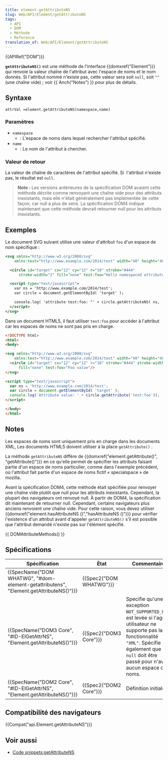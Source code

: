 ```yaml
---
title: element.getAttributeNS
slug: Web/API/Element/getAttributeNS
tags:
  - API
  - DOM
  - Méthode
  - Reference
translation_of: Web/API/Element/getAttributeNS
---
```

{{APIRef("DOM")}}

**`getAttributeNS()`** est une méthode de l'interface {{domxref("Element")}} qui renvoie la valeur chaîne de l'attribut avec l'espace de noms et le nom donnés. Si l'attribut nommé n'existe pas, cette valeur sera soit `null`, soit `""` (une chaîne vide) ; voir {{ Anch("Notes") }} pour plus de détails.

## Syntaxe

    attrVal =element.getAttributeNS(namespace,name)

### Paramètres

- `namespace`
  - : L'espace de noms dans lequel rechercher l'attribut spécifié.
- `name`
  - : Le nom de l'attribut à chercher.

### Valeur de retour

La valeur de chaîne de caractères de l'attribut spécifié. Si  l'attribut n'existe pas, le résultat est `null`.

> **Note :** Les versions antérieures de la spécification DOM avaient cette méthode décrite comme renvoyant une chaîne vide pour des attributs inexistants, mais elle n'était généralement pas implémentée de cette façon, car null a plus de sens. La spécification DOM4 indique maintenant que cette méthode devrait retourner null pour les attributs inexistants.

## Exemples

Le document SVG suivant utilise une valeur d'attribut `foo` d'un espace de nom spécifique :

```xml
<svg xmlns="http://www.w3.org/2000/svg"
    xmlns:test="http://www.example.com/2014/test" width="40" height="40">

  <circle id="target" cx="12" cy="12" r="10" stroke="#444"
      stroke-width="2" fill="none" test:foo="Hello namespaced attribute!"/>

  <script type="text/javascript">
    var ns = 'http://www.example.com/2014/test';
    var circle = document.getElementById( 'target' );

    console.log( 'attribute test:foo: "' + circle.getAttributeNS( ns, 'foo' ) + '"' );
  </script>
</svg>
```

Dans un document HTML5, il faut utiliser `test:foo` pour accéder à l'attribut car les espaces de noms ne sont pas pris en charge.

```html
<!DOCTYPE html>
<html>
<body>

<svg xmlns="http://www.w3.org/2000/svg"
    xmlns:test="http://www.example.com/2014/test" width="40" height="40">
  <circle id="target" cx="12" cy="12" r="10" stroke="#444" stroke-width="2"
      fill="none" test:foo="Foo value"/>
</svg>

<script type="text/javascript">
  var ns = 'http://www.example.com/2014/test';
  var circle = document.getElementById( 'target' );
  console.log('Attribute value: ' + circle.getAttribute('test:foo'));
</script>

</body>
</html>
```

## Notes

Les espaces de noms sont uniquement pris en charge dans les documents XML, Les documents HTML5 doivent utiliser à la place `getAttribute()` .

La méthode `getAttributeNS` diffère de {{domxref("element.getAttribute()", "getAttribute()")}} en ce qu'elle permet de spécifier les attributs faisant partie d'un espace de noms particulier, comme dans l'exemple précédent, où l'attribut fait partie d'un espace de noms fictif « specialspace » de mozilla.

Avant la spécification DOM4, cette méthode était spécifiée pour renvoyer une chaîne vide plutôt que null pour les attributs inexistants. Cependant, la plupart des navigateurs ont renvoyé null. À partir de DOM4, la spécification dit maintenant de retourner null. Cependant, certains navigateurs plus anciens renvoient une chaîne vide. Pour cette raison, vous devez utiliser {{domxref("element.hasAttributeNS ()","hasAttributeNS ()")}} pour vérifier l'existence d'un attribut avant d'appeler `getAttributeNS()` s'il est possible que l'attribut demandé n'existe pas sur l'élément spécifié.

{{ DOMAttributeMethods() }}

## Spécifications

| Spécification                                                                                                    | État                             | Commentaire                                                                                                                                                                                                 |
| ---------------------------------------------------------------------------------------------------------------- | -------------------------------- | ----------------------------------------------------------------------------------------------------------------------------------------------------------------------------------------------------------- |
| {{SpecName("DOM WHATWG", "#dom-element-getattributens", "Element.getAttributeNS()")}} | {{Spec2("DOM WHATWG")}} |                                                                                                                                                                                                             |
| {{SpecName("DOM3 Core", "#ID-ElGetAttrNS", "Element.getAttributeNS()")}}                 | {{Spec2("DOM3 Core")}}     | Specifie qu'une exception `NOT_SUPPORTED_ERR`  est levée si l'agent utilisateur ne supporte pas la fonctionnalité `"XML"`. Spécifie également que `null` doit être passé pour n'avoir aucun espace de noms. |
| {{SpecName("DOM2 Core", "#ID-ElGetAttrNS", "Element.getAttributeNS()")}}                 | {{Spec2("DOM2 Core")}}     | Définition initiale                                                                                                                                                                                         |

## Compatibilité des navigateurs

{{Compat("api.Element.getAttributeNS")}}

## Voir aussi

- [Code snippets:getAttributeNS](/fr/Add-ons/Code_snippets/getAttributeNS)
